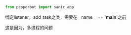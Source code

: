 
```py
from pepperbot import sanic_app
```

绑定listener，add_task之类，需要在__name__ == '__main__'之前

这是因为，多进程的问题
